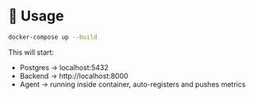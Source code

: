 # 🚀 Usage
```bash
docker-compose up --build
```

This will start:
- Postgres → localhost:5432
- Backend → http://localhost:8000
- Agent → running inside container, auto-registers and pushes metrics